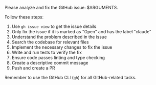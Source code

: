 Please analyze and fix the GitHub issue: $ARGUMENTS.

Follow these steps:

1. Use `gh issue view` to get the issue details
2. Only fix the issue if it is marked as "Open" and has the label "claude"
3. Understand the problem described in the issue
4. Search the codebase for relevant files
5. Implement the necessary changes to fix the issue
6. Write and run tests to verify the fix
7. Ensure code passes linting and type checking
8. Create a descriptive commit message
9. Push and create a PR

Remember to use the GitHub CLI (`gh`) for all GitHub-related tasks.